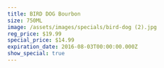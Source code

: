 ```yaml
---
title: BIRD DOG Bourbon
size: 750ML
image: /assets/images/specials/bird-dog (2).jpg
reg_price: $19.99
special_price: $14.99
expiration_date: 2016-08-03T00:00:00.000Z
show_special: true
---
```



